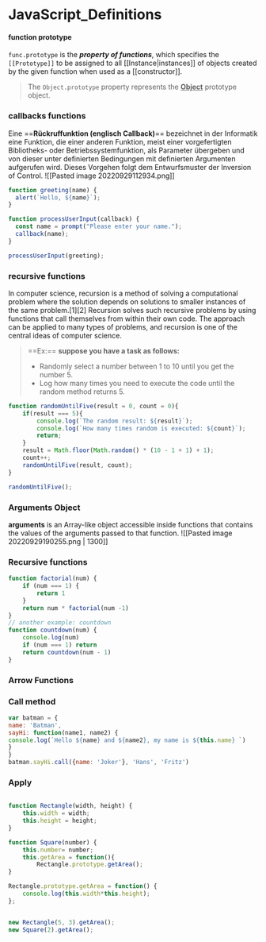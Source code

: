 # JavaScript_Definitions

#### function prototype
   `func.prototype`  is the ***property of functions***, which specifies the `[[Prototype]]` to be assigned to all [[Instance|instances]] of objects created by the given function when used as a [[constructor]].
   > The `Object.prototype` property represents the <u>**Object**</u> prototype object.
   

### callbacks functions

Eine ==**Rückruffunktion (englisch Callback)**== bezeichnet in der Informatik eine Funktion, die einer anderen Funktion, meist einer vorgefertigten Bibliotheks- oder Betriebssystemfunktion, als Parameter übergeben und von dieser unter definierten Bedingungen mit definierten Argumenten aufgerufen wird. Dieses Vorgehen folgt dem Entwurfsmuster der Inversion of Control.
![[Pasted image 20220929112934.png]]

```js
function greeting(name) {
  alert(`Hello, ${name}`);
}

function processUserInput(callback) {
  const name = prompt("Please enter your name.");
  callback(name);
}

processUserInput(greeting);

```

### recursive functions
In computer science, recursion is a method of solving a computational problem where the solution depends on solutions to smaller instances of the same problem.[1][2] Recursion solves such recursive problems by using functions that call themselves from within their own code. The approach can be applied to many types of problems, and recursion is one of the central ideas of computer science.

> ==Ex:== **suppose you have a task as follows:**
> * Randomly select a number between 1 to 10 until you get the number 5.
> * Log how many times you need to execute the code until the random method returns 5.

```js
function randomUntilFive(result = 0, count = 0){
    if(result === 5){
        console.log(`The random result: ${result}`);
        console.log(`How many times random is executed: ${count}`);
        return;
    }
    result = Math.floor(Math.random() * (10 - 1 + 1) + 1);
    count++;
    randomUntilFive(result, count);
}

randomUntilFive();
```


### Arguments Object

**arguments** is an Array-like object accessible inside functions that contains the values of the arguments passed to that function.
![[Pasted image 20220929190255.png | 1300]]

### Recursive functions

```js
function factorial(num) {
    if (num === 1) {
        return 1
    }
    return num * factorial(num -1)
}
// another example: countdown
function countdown(num) {
    console.log(num)
    if (num === 1) return
    return countdown(num - 1)
}
```

### Arrow Functions


### Call method

```js
var batman = {
name: 'Batman',
sayHi: function(name1, name2) {
console.log(`Hello ${name} and ${name2}, my name is ${this.name} `)
}
}
batman.sayHi.call({name: 'Joker'}, 'Hans', 'Fritz')
```

### Apply


```js

function Rectangle(width, height) {
    this.width = width;
    this.height = height;
}

function Square(number) {
    this.number= number;
    this.getArea = function(){
        Rectangle.prototype.getArea();
}

Rectangle.prototype.getArea = function() {
    console.log(this.width*this.height);
};


new Rectangle(5, 3).getArea();
new Square(2).getArea();
```